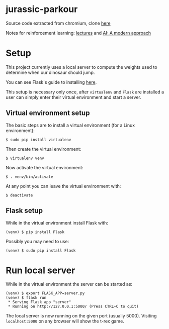 # jurassic-parkour

Source code extracted from chromium, clone [here](https://github.com/wayou/t-rex-runner)

Notes for reinforcement learning: [lectures](https://github.com/chrisketelsen/courses/blob/master/csci5622/resources/schedule.md) and [AI: A modern approach](http://aima.cs.berkeley.edu/)

# Setup

This project currently uses a local server to compute the weights used to determine when our dinosaur should jump.

You can see Flask's guide to installing [here](http://flask.pocoo.org/docs/0.12/installation/#installation).

This setup is necessary only once, after `virtualenv` and `Flask` are installed a user can simply enter their virtual environment and start a server.

## Virtual environment setup

The basic steps are to install a virtual environment (for a Linux environment):

`$ sudo pip install virtualenv`

Then create the virtual environment:

`$ virtualenv venv`

Now activate the virtual environment:

`$ . venv/bin/activate`

At any point you can leave the virtual environment with:

`$ deactivate`

## Flask setup

While in the virtual environment install Flask with:

`(venv) $ pip install Flask`

Possibly you may need to use:

`(venv) $ sudo pip install Flask`

# Run local server

While in the virtual environment the server can be started as:

```
(venv) $ export FLASK_APP=server.py
(venv) $ flask run
 * Serving Flask app "server"
 * Running on http://127.0.0.1:5000/ (Press CTRL+C to quit)
```
The local server is now running on the given port (usually 5000). Visiting `localhost:5000` on any browser will show the t-rex game.
